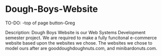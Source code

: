 # Dough-Boys-Website
TO-DO:
-top of page button-Greg

Description: Dough Boys Website is our Web Systems Development semester project. We are required to make a fully funcitonal e-commerce website based upon the websites we chose. The websites we chose to model ours after are gooddoughdoughnuts.com, and minibardonuts.com.
